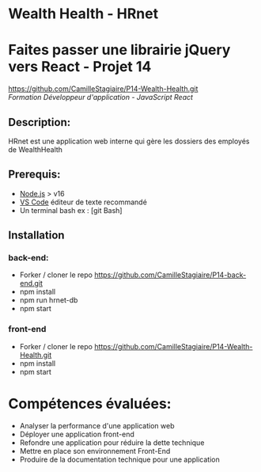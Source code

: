 # Wealth Health - HRnet

# Faites passer une librairie jQuery vers React - Projet 14  
https://github.com/CamilleStagiaire/P14-Wealth-Health.git  
*Formation Développeur d'application - JavaScript React*

## Description:
HRnet est une application web interne qui gère les dossiers des employés de WealthHealth  

## Prerequis:
- [Node.js](https://nodejs.org/en/) > v16  
- [VS Code](https://code.visualstudio.com/) éditeur de texte recommandé   
- Un terminal bash ex : [git Bash]  

## Installation

### back-end: 
- Forker / cloner le repo https://github.com/CamilleStagiaire/P14-back-end.git  
- npm install  
- npm run hrnet-db  
- npm start  

### front-end 
- Forker / cloner le repo https://github.com/CamilleStagiaire/P14-Wealth-Health.git  
- npm install  
- npm start  

# Compétences évaluées:
- Analyser la performance d'une application web  
- Déployer une application front-end  
- Refondre une application pour réduire la dette technique  
- Mettre en place son environnement Front-End  
- Produire de la documentation technique pour une application